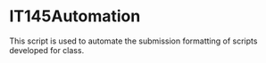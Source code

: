 # IT145Automation
This script is used to automate the submission formatting of scripts developed for class. 
